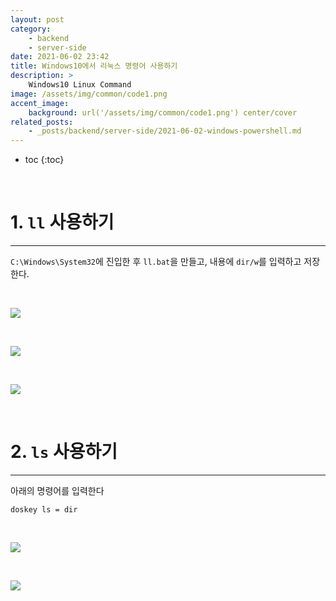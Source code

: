 ```yaml
---
layout: post
category:
    - backend
    - server-side
date: 2021-06-02 23:42
title: Windows10에서 리눅스 명령어 사용하기
description: >
    Windows10 Linux Command
image: /assets/img/common/code1.png
accent_image:
    background: url('/assets/img/common/code1.png') center/cover
related_posts:
    - _posts/backend/server-side/2021-06-02-windows-powershell.md
---
```


* toc
{:toc}

<br />

# 1. `ll` 사용하기

---

`C:\Windows\System32`에 진입한 후 `ll.bat`을 만들고, 내용에 `dir/w`를 입력하고 저장한다.

<br />

![](https://img1.daumcdn.net/thumb/R1280x0/?scode=mtistory2&fname=https%3A%2F%2Fblog.kakaocdn.net%2Fdn%2FbAxeVa%2Fbtq6llMBGES%2FqqLrqgn3JIgaBQLBQyniT1%2Fimg.png)

<br />

![](https://img1.daumcdn.net/thumb/R1280x0/?scode=mtistory2&fname=https%3A%2F%2Fblog.kakaocdn.net%2Fdn%2FbbvUSk%2Fbtq6p8Zz0EQ%2FZY34Rhcyrr5t2Uy9ksunWK%2Fimg.png)

<br />

![](https://img1.daumcdn.net/thumb/R1280x0/?scode=mtistory2&fname=https%3A%2F%2Fblog.kakaocdn.net%2Fdn%2FdQKNSN%2Fbtq6pIz512A%2FGMA0ANw8JmMv0mPeIY4xO0%2Fimg.png)

<br />

# 2. `ls` 사용하기

---

아래의 명령어를 입력한다

```shell
doskey ls = dir
```

<br />

![](https://img1.daumcdn.net/thumb/R1280x0/?scode=mtistory2&fname=https%3A%2F%2Fblog.kakaocdn.net%2Fdn%2FV8iqj%2Fbtq6ru1TNS3%2FUIEpKhDKKYVfvkusjGEY8k%2Fimg.png)

<br />

![](https://img1.daumcdn.net/thumb/R1280x0/?scode=mtistory2&fname=https%3A%2F%2Fblog.kakaocdn.net%2Fdn%2Fco8YAH%2Fbtq6rnV0vLe%2FRhu99mi6A0g3MTXJcLqQzK%2Fimg.png)

<br />
